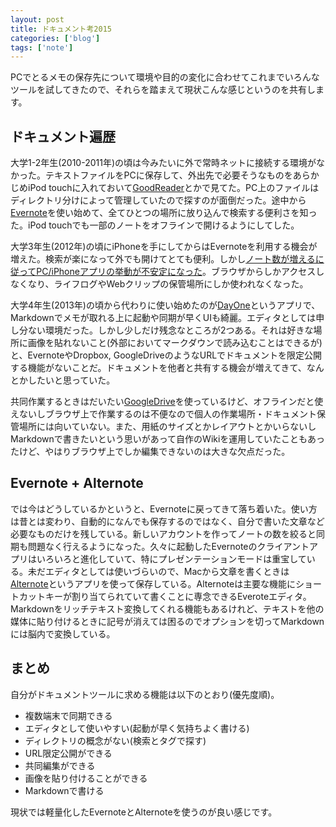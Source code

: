 ```yaml
---
layout: post
title: ドキュメント考2015
categories: ['blog']
tags: ['note']
---
```


PCでとるメモの保存先について環境や目的の変化に合わせてこれまでいろんなツールを試してきたので、それらを踏まえて現状こんな感じというのを共有します。

## ドキュメント遍歴

大学1-2年生(2010-2011年)の頃は今みたいに外で常時ネットに接続する環境がなかった。テキストファイルをPCに保存して、外出先で必要そうなものをあらかじめiPod touchに入れておいて[GoodReader](http://www.goodreader.com/)とかで見てた。PC上のファイルはディレクトリ分けによって管理していたので探すのが面倒だった。途中から[Evernote](https://www.evernote.com/)を使い始めて、全てひとつの場所に放り込んで検索する便利さを知った。iPod touchでも一部のノートをオフラインで開けるようにしてした。

大学3年生(2012年)の頃にiPhoneを手にしてからはEvernoteを利用する機会が増えた。検索が楽になって外でも開けてとても便利。しかし[ノート数が増えるに従ってPC/iPhoneアプリの挙動が不安定になった](http://markovlabo.net/?p=1165)。ブラウザからしかアクセスしなくなり、ライフログやWebクリップの保管場所にしか使われなくなった。

大学4年生(2013年)の頃から代わりに使い始めたのが[DayOne](http://dayoneapp.com/)というアプリで、Markdownでメモが取れる上に起動や同期が早くUIも綺麗。エディタとしては申し分ない環境だった。しかし少しだけ残念なところが2つある。それは好きな場所に画像を貼れないこと(外部においてマークダウンで読み込むことはできるが)と、EvernoteやDropbox, GoogleDriveのようなURLでドキュメントを限定公開する機能がないことだ。ドキュメントを他者と共有する機会が増えてきて、なんとかしたいと思っていた。

共同作業するときはだいたい[GoogleDrive](https://www.google.com/intl/ja/drive/)を使っているけど、オフラインだと使えないしブラウザ上で作業するのは不便なので個人の作業場所・ドキュメント保管場所には向いていない。また、用紙のサイズとかレイアウトとかいらないしMarkdownで書きたいという思いがあって自作のWikiを運用していたこともあったけど、やはりブラウザ上でしか編集できないのは大きな欠点だった。

## Evernote + Alternote

では今はどうしているかというと、Evernoteに戻ってきて落ち着いた。使い方は昔とは変わり、自動的になんでも保存するのではなく、自分で書いた文章など必要なものだけを残している。新しいアカウントを作ってノートの数を絞ると同期も問題なく行えるようになった。久々に起動したEvernoteのクライアントアプリはいろいろと進化していて、特にプレゼンテーションモードは重宝している。未だエディタとしては使いづらいので、Macから文章を書くときは[Alternote](http://alternoteapp.com/)というアプリを使って保存している。Alternoteは主要な機能にショートカットキーが割り当てられていて書くことに専念できるEveroteエディタ。Markdownをリッチテキスト変換してくれる機能もあるけれど、テキストを他の媒体に貼り付けるときに記号が消えては困るのでオプションを切ってMarkdownには脳内で変換している。

## まとめ

自分がドキュメントツールに求める機能は以下のとおり(優先度順)。

* 複数端末で同期できる
* エディタとして使いやすい(起動が早く気持ちよく書ける)
* ディレクトリの概念がない(検索とタグで探す)
* URL限定公開ができる
* 共同編集ができる
* 画像を貼り付けることができる
* Markdownで書ける

現状では軽量化したEvernoteとAlternoteを使うのが良い感じです。
